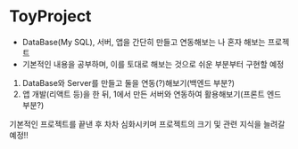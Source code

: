 # ToyProject
- DataBase(My SQL), 서버, 앱을 간단히 만들고 연동해보는 나 혼자 해보는 프로젝트
- 기본적인 내용을 공부하며, 이를 토대로 해보는 것으로 쉬운 부분부터 구현할 예정


1. DataBase와 Server를 만들고 둘을 연동(?)해보기(백엔드 부분?)
2. 앱 개발(리액트 등)을 한 뒤, 1에서 만든 서버와 연동하여 활용해보기(프론트 엔드 부분?)

기본적인 프로젝트를 끝낸 후 차차 심화시키며 프로젝트의 크기 및 관련 지식을 늘려갈 예정!!
